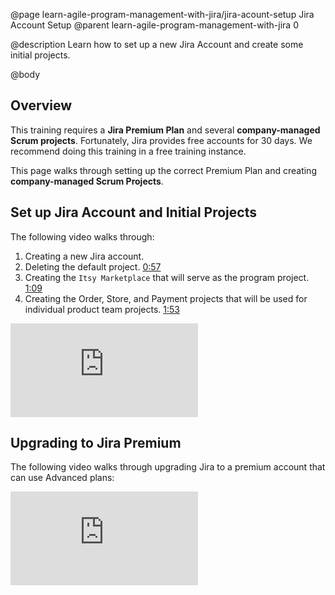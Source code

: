 @page learn-agile-program-management-with-jira/jira-acount-setup Jira Account Setup
@parent learn-agile-program-management-with-jira 0

@description Learn how to set up a new Jira Account and create some initial projects.

@body

## Overview

This training requires a __Jira Premium Plan__ and several __company-managed Scrum projects__. Fortunately, Jira provides free accounts for 30 days. We recommend doing this training in a free training instance.

This page walks through setting up the correct Premium Plan and creating __company-managed Scrum Projects__.

## Set up Jira Account and Initial Projects

The following video walks through:

1. Creating a new Jira account. 
2. Deleting the default project. [0:57](https://youtu.be/Wcv92pAlryk?t=57)
3. Creating the `Itsy Marketplace` that will serve as the program project. [1:09](https://youtu.be/Wcv92pAlryk?t=69)
4. Creating the Order, Store, and Payment projects that will be used for individual product team projects. [1:53](https://youtu.be/Wcv92pAlryk?t=113)

<iframe class="block-16-by-9 drop-shadow-center-black" src="https://www.youtube.com/embed/Wcv92pAlryk" title="YouTube video player" frameborder="0" allow="accelerometer; autoplay; clipboard-write; encrypted-media; gyroscope; picture-in-picture; web-share" allowfullscreen></iframe>

## Upgrading to Jira Premium

The following video walks through upgrading Jira to a premium account that can use Advanced plans:

<iframe class="block-16-by-9" src="https://www.youtube.com/embed/VbHdITtjlNE" title="YouTube video player" frameborder="0" allow="accelerometer; autoplay; clipboard-write; encrypted-media; gyroscope; picture-in-picture; web-share" allowfullscreen></iframe>
